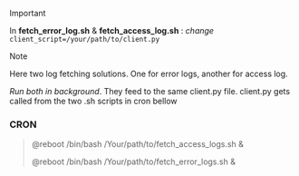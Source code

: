 > [!IMPORTANT]
> In **fetch_error_log.sh**  &  **fetch_access_log.sh** : *change* `client_script=/your/path/to/client.py`

> [!NOTE]
> Here two log fetching solutions. One for error logs, another for access log.
>
> *Run both in background*. They feed to the same client.py file.
client.py gets called from the two .sh scripts in cron bellow
### CRON
> @reboot /bin/bash /Your/path/to/fetch_access_logs.sh &
>
> @reboot /bin/bash /Your/path/to/fetch_error_logs.sh &
